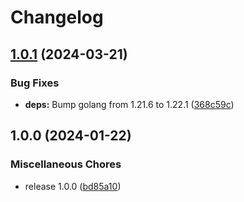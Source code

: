 # Changelog

## [1.0.1](https://github.com/soerenschneider/aplos/compare/v1.0.0...v1.0.1) (2024-03-21)


### Bug Fixes

* **deps:** Bump golang from 1.21.6 to 1.22.1 ([368c59c](https://github.com/soerenschneider/aplos/commit/368c59cea12f2bd8426a409aa716c61dce59837f))

## 1.0.0 (2024-01-22)


### Miscellaneous Chores

* release 1.0.0 ([bd85a10](https://github.com/soerenschneider/aplos/commit/bd85a106811f2280d933865c0e8e6a8141dca10e))
